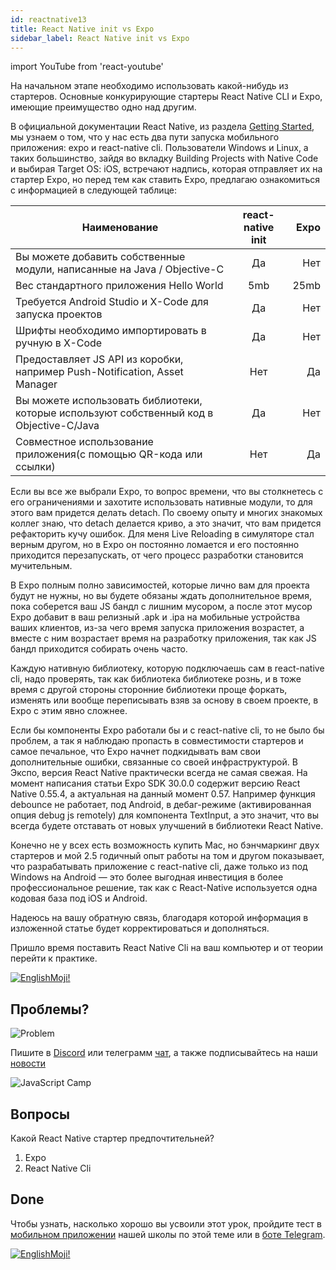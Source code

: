 ```yaml
---
id: reactnative13
title: React Native init vs Expo
sidebar_label: React Native init vs Expo
---
```


import YouTube from 'react-youtube'

На начальном этапе необходимо использовать какой-нибудь из стартеров. Основные конкурирующие стартеры React Native CLI и Expo, имеющие преимущество одно над другим.

<YouTube videoId='r8BG3JPS8LI' />

В официальной документации React Native, из раздела [Getting Started](https://reactnative.dev/docs/environment-setup), мы узнаем о том, что у нас есть два пути запуска мобильного приложения: expo и react-native cli. Пользователи Windows и Linux, а таких большинство, зайдя во вкладку Building Projects with Native Code и выбирая Target OS: iOS, встречают надпись, которая отправляет их на стартер Expo, но перед тем как ставить Expo, предлагаю ознакомиться с информацией в следующей таблице:

| Наименование       | react-native init           | Expo |
| ------------- |:-------------:| -----:|
| Вы можете добавить собственные модули, написанные на Java / Objective-C | Да | Нет |
| Вес стандартного приложения Hello World | 5mb | 25mb |
| Требуется Android Studio и X-Code для запуска проектов | Да | Нет |
| Шрифты необходимо импортировать в ручную в X-Code | Да | Нет |
| Предоставляет JS API из коробки, например Push-Notification, Asset Manager | Нет | Да |
| Вы можете использовать библиотеки, которые используют собственный код в Objective-C/Java | Да | Нет |
| Совместное использование приложения(с помощью QR-кода или ссылки) | Нет | Да |


Если вы все же выбрали Expo, то вопрос времени, что вы столкнетесь с его ограничениями и захотите использовать нативные модули, то для этого вам придется делать detach. По своему опыту и многих знакомых коллег знаю, что detach делается криво, а это значит, что вам придется рефакторить кучу ошибок.
Для меня Live Reloading в симуляторе стал верным другом, но в Expo он постоянно ломается и его постоянно приходится перезапускать, от чего процесс разработки становится мучительным.

В Expo полным полно зависимостей, которые лично вам для проекта будут не нужны, но вы будете обязаны ждать дополнительное время, пока соберется ваш JS бандл с лишним мусором, а после этот мусор Expo добавит в ваш релизный .apk и .ipa на мобильные устройства ваших клиентов, из-за чего время запуска приложения возрастет, а вместе с ним возрастает время на разработку приложения, так как JS бандл приходится собирать очень часто.

Каждую нативную библиотеку, которую подключаешь сам в react-native cli, надо проверять, так как библиотека библиотеке рознь, и в тоже время с другой стороны сторонние библиотеки проще форкать, изменять или вообще переписывать взяв за основу в своем проекте, в Expo с этим явно сложнее.

Если бы компоненты Expo работали бы и с react-native cli, то не было бы проблем, а так я наблюдаю пропасть в совместимости стартеров и самое печальное, что Expo начнет подкидывать вам свои дополнительные ошибки, связанные со своей инфраструктурой.
В Экспо, версия React Native практически всегда не самая свежая. На момент написания статьи Expo SDK 30.0.0 содержит версию React Native 0.55.4, а актуальная на данный момент 0.57. Например функция debounce не работает, под Android, в дебаг-режиме (активированная опция debug js remotely) для компонента TextInput, а это значит, что вы всегда будете отставать от новых улучшений в библиотеки React Native.

Конечно не у всех есть возможность купить Mac, но бэнчмаркинг двух стартеров и мой 2.5 годичный опыт работы на том и другом показывает, что разрабатывать приложение с react-native cli, даже только из под Windows на Android — это более выгодная инвестиция в более профессиональное решение, так как с React-Native используется одна кодовая база под iOS и Android.

Надеюсь на вашу обратную связь, благодаря которой информация в изложенной статье будет корректироваться и дополняться.

Пришло время поставить React Native Cli на ваш компьютер и от теории перейти к практике.

[![EnglishMoji!](/img/logo/NeuroCoder.png)](https://vk.com/neurocoder)

## Проблемы?

![Problem](https://media.giphy.com/media/xTiTnGeUsWOEwsGoG4/giphy.gif)

Пишите в [Discord](https://discord.gg/6GDAfXn) или телеграмм [чат](https://t.me/jscampapp), а также подписывайтесь на наши [новости](https://t.me/javascriptapp)

![JavaScript Camp](/img/bandlink.png)

## Вопросы

Какой React Native стартер предпочтительней?

1. Expo
2. React Native Cli

## Done 

Чтобы узнать, насколько хорошо вы усвоили этот урок, пройдите тест в [мобильном приложении](http://onelink.to/njhc95) нашей школы по этой теме или в [боте Telegram](https://t.me/javascriptcamp_bot).

[![EnglishMoji!](/img/logo/NeuroCoder.png)](https://vk.com/neurocoder)


